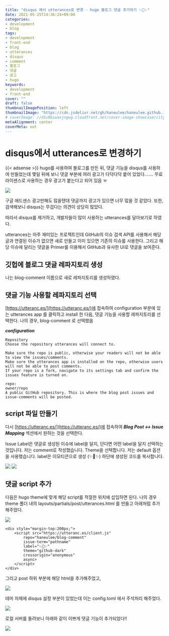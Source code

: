 ```yaml
---
title: "disqus 에서 utterances로 변경 - hugo 블로그 댓글 추가하기 ✨💬✨"
date: 2021-05-25T14:36:24+09:00
categories: 
- development
- blog
tags: 
- development
- front-end
- blog
- utterances
- disqus
- comment
- 블로그
- 댓글
- 광고
- hugo
keywords: 
- development
- front-end
cover: ""
draft: false
thumbnailImagePosition: left
thumbnailImage: "https://cdn.jsdelivr.net/gh/haneulee/haneulee.github.io/img/post/blog/img-7.png"
# coverImage: //d1u9biwaxjngwg.cloudfront.net/cover-image-showcase/city.jpg
metaAlignment: center
coverMeta: out
---
```


<!--toc-->


# disqus에서 utterances로 변경하기
{{< adsense >}}
hugo를 사용하여 블로그를 만든 뒤, 
댓글 기능을 disqus를 사용하여 만들었는데 몇일 뒤에 보니 
댓글 부분에 여러 광고가 다닥다닥 붙어 있었다.......
무료 라이센스로 사용하는 경우 광고가 붙는다고 되어 있음 ㅠ

![](https://cdn.jsdelivr.net/gh/haneulee/haneulee.github.io/img/post/blog/img-1.png)

구글 애드센스 광고만해도 많을텐데 댓글까지 광고가 있으면 
너무 많을 것 같았다. 또한, 검색해보니 disqus는 무겁다는 의견이 상당히 많았다. 

따라서 disqus를 제거하고, 
개발자들이 많이 사용하는 utterances를 달아보기로 하였다. 

utterances는 아주 재미있는 프로젝트인데 GitHub의 이슈 검색 API를 사용해서 해당 글과 연결된 이슈가 없으면 새로 만들고 이미 있으면 기존의 이슈를 사용한다. 
그리고 해당 이슈에 달리는 댓글을 Primer를 이용해서 GitHub과 유사한 UI로 댓글을 보여준다.

## 깃헙에 블로그 댓글 레파지토리 생성
나는 blog-comment 이름으로 새로 레파지토리를 생성하였다. 


## 댓글 기능 사용할 레파지토리 선택

[https://utteranc.es/](https://utteranc.es/)에 접속하여 configuration 부분에 있는
 utterances app 를 클릭하고 install 한 다음, 댓글 기능을 사용할 레파지토리를 선택한다. 
 나의 경우, blog-comment 로 선택했음

***configuration***

```
Repository
Choose the repository utterances will connect to.

Make sure the repo is public, otherwise your readers will not be able to view the issues/comments.
Make sure the utterances app is installed on the repo, otherwise users will not be able to post comments.
If your repo is a fork, navigate to its settings tab and confirm the issues feature is turned on.

repo:
owner/repo
A public GitHub repository. This is where the blog post issues and issue-comments will be posted.
```

## script 파일 만들기
다시 [https://utteranc.es/](https://utteranc.es/)에 접속하여
***Blog Post ↔️ Issue Mapping*** 섹션에서 원하는 것을 선택한다. 

Issue Label은 댓글로 생성된 이슈에 label을 달지, 단다면 어떤 label을 달지 선택하는 것입니다. 저는 comment로 작성했습니다.
Theme을 선택합니다. 저는 default 옵션을 사용했습니다. label은 이모티콘으로 생성 (✨💬✨)
하단에 생성된 코드를 복사합니다.

![](https://cdn.jsdelivr.net/gh/haneulee/haneulee.github.io/img/post/blog/img-2.png)
![](https://cdn.jsdelivr.net/gh/haneulee/haneulee.github.io/img/post/blog/img-3.png)

## 댓글 script 추가
다음은 hugo theme에 맞게 해당 script를 적절한 위치에 삽입하면 된다. 
나의 경우 theme 폴더 내의 layouts/partials/post/utterances.html 를 만들고 아래처럼 추가해주었다. 

![](https://cdn.jsdelivr.net/gh/haneulee/haneulee.github.io/img/post/blog/img-4.png)

```
<div style="margin-top:200px;">
    <script src="https://utteranc.es/client.js"
        repo="haneulee/blog-comment"
        issue-term="pathname"
        label="✨💬✨"
        theme="github-dark"
        crossorigin="anonymous"
        async>
    </script>
</div>

```

그리고 post 하위 부분에 해당 html을 추가해주었고,

![](https://cdn.jsdelivr.net/gh/haneulee/haneulee.github.io/img/post/blog/img-5.png)

테마 자체에 disqus 설정 부분이 있었는데 이는 config.toml 에서 주석처리 해주었다. 

![](https://cdn.jsdelivr.net/gh/haneulee/haneulee.github.io/img/post/blog/img-6.png)

로컬 서버를 돌려보니 아래와 같이 이쁘게 댓글 기능이 추가되었다!!

![](https://cdn.jsdelivr.net/gh/haneulee/haneulee.github.io/img/post/blog/img-7.png)


